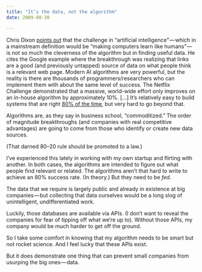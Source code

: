 ```yaml
---
title: "It’s the data, not the algorithm"
date: 2009-08-30

---
```


Chris Dixon [points out](http://www.cdixon.org/?p=340) that the challenge in “artificial intelligence” — which in a mainstream definition would be “making computers learn like humans” — is not so much the cleverness of the algorithm but in finding useful data. He cites the Google example where the breakthrough was realizing that links are a good (and previously untapped) source of data on what people think is a relevant web page.
Modern AI algorithms are very powerful, but the reality is there are thousands of programmers/researchers who can implement them with about the same level of success. The Netflix Challenge demonstrated that a massive, world-wide effort only improves on an in-house algorithm by approximately 10%. […] It’s relatively easy to build systems that are right [80% of the time](http://www.cdixon.org/?p=342), but very hard to go beyond that.   
   
Algorithms are, as they say in business school, “commoditized.” The order of magnitude breakthroughs (and companies with real competitive advantages) are going to come from those who identify or create new data sources.

(That darned 80–20 rule should be promoted to a law.)

I’ve experienced this lately in working with my own startup and flirting with another. In both cases, the algorithms are intended to figure out what people find relevant or related. The algorithms aren’t that hard to write to achieve an 80% success rate. (In theory.) But they need to be _fed_.

The data that we require is largely public and already in existence at big companies — but collecting that data ourselves would be a long slog of unintelligent, undifferentiated work.

Luckily, those databases are available via APIs. (I don’t want to reveal the companies for fear of tipping off what we’re up to). Without those APIs, my company would be much harder to get off the ground.

So I take some comfort in knowing that my algorithm needs to be smart but not rocket science. And I feel lucky that these APIs exist.

But it does demonstrate one thing that can prevent small companies from usurping the big ones — data.
